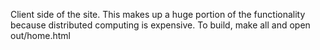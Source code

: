 Client side of the site. This makes up a huge portion of the functionality because distributed computing is expensive. To build, make all and open out/home.html

